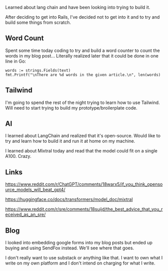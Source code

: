 
Learned about lang chain and have been looking into trying to build it.

After deciding to get into Rails, I've decided not to get into it and to try and build some things from scratch.

## Word Count

Spent some time today coding to try and build a word counter to count the words in my blog post... Literally realized later that it could be done in one line in Go:

```
words := strings.Fields(text)
fmt.Printf("\nThere are %d words in the given article.\n", len(words)
```

## Tailwind

I'm going to spend the rest of the night trying to learn how to use Tailwind. Will need to start trying to build my prototype/broilerplate code.

## AI

I learned about LangChain and realized that it's open-source. Would like to try and learn how to build it and run it at home on my machine.

I learned about Mixtral today and read that the model could fit on a single A100. Crazy.

## Links

https://www.reddit.com/r/ChatGPT/comments/18warx5/if_you_think_opensource_models_will_beat_gpt4/

https://huggingface.co/docs/transformers/model_doc/mixtral

https://www.reddit.com/r/sre/comments/18suijd/the_best_advice_that_you_received_as_an_sre/

## Blog

I looked into embedding google forms into my blog posts but ended up buying and using SendFox instead. We'll see where that goes.

I don't really want to use substack or anything like that. I want to own what I write on my own platform and I don't intend on charging for what I write.


